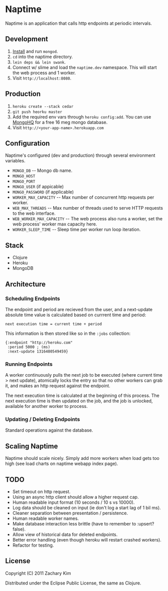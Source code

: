 # Naptime

Naptime is an application that calls http endpoints at periodic intervals.

## Development

1. [Install](http://www.mongodb.org/downloads) and run `mongod`.
2. `cd` into the naptime directory.
3. `lein deps && lein swank`.
4. Connect w/ slime and load the `naptime.dev` namespace.  This will
   start the web process and 1 worker.
5. Visit `http://localhost:8080`.

## Production

1. `heroku create --stack cedar`
2. `git push heorku master`
3. Add the required env vars through `heroku config:add`.  You can use
   [MongoHQ](http://mongohq.com) for a free 16 meg mongo database.
3. Visit `http://<your-app-name>.herokuapp.com`

## Configuration

Naptime's configured (dev and production) through several environment variables.

* `MONGO_DB` -- Mongo db name.
* `MONGO_HOST` 
* `MONGO_PORT`
* `MONGO_USER` (if appicable)
* `MONGO_PASSWORD` (if applicable)
* `WORKER_MAX_CAPACITY` -- Max number of concurrent http requests per worker.
* `WEB_MAX_THREADS` -- Max number of threads used to serve HTTP
   requests to the web interface.
* `WEB_WORKER_MAX_CAPACITY` -- The web process also runs a worker, set
  the web process' worker max capacity here.
* `WORKER_SLEEP_TIME` -- Sleep time per worker run loop iteration.

## Stack

* Clojure
* Heroku
* MongoDB

## Architecture

### Scheduling Endpoints

The endpoint and period are recieved from the user, and a next-update absolute time value is calculated based on currrent time and period:

    next execution time = current time + period

This information is then stored like so in the `:jobs` collection:

    {:endpoint "http://heroku.com"
     :period 5000 ; (ms)
     :next-update 1316480549459}


### Running Endpoints

A worker continuously pulls the next job to be executed (where current
time > next update), atomically locks the entry so that no other
workers can grab it, and makes an http request against the endpoint.

The next execution time is calculated at the beginning of this
process.  The next execution time is then updated on the job, and the
job is unlocked, available for another worker to process.


### Updating / Deleting Endpoints

Standard operations against the database.


## Scaling Naptime

Naptime should scale nicely.  Simply add more workers when load gets
too high (see load charts on naptime webapp index page).


## TODO

* Set timeout on http request.
* Using an async http client should allow a higher request cap.
* Human readable input format (10 seconds / 10 s vs 10000).
* Log data should be cleaned on input (ie don't log a start lag of 1
  bil ms).
* Cleaner separation between presentation / persistence.
* Human readable worker names.
* Make database interaction less brittle (have to remember to :upsert?
  false).
* Allow view of historical data for deleted endpoints.
* Better error handling (even though heroku will restart crashed
  workers).
* Refactor for testing.


## License

Copyright (C) 2011 Zachary Kim

Distributed under the Eclipse Public License, the same as Clojure.
